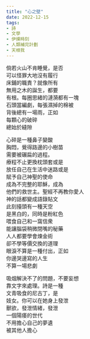 ```yaml
---
title: "心之壁"
date: 2022-12-15 
tags:
- 詩
- 文學
- 伊摸時刻
- 人類補完計劃
- 天根我
---
```

           
  
倘若火山不肯睡覺，是否  
可以怪罪大地沒有履行  
床鋪的職責？就像所有  
無用之木的誕生，都要  
有根。每圈思緒的漣漪都有一塊  
石頭當編劇，每張濕掉的棉被  
背後總有一場雨，正如  
每顆心的破碎  
總始於縫隙  
  
心碎是一種鼻子變酸  
胸悶，覺得路邊的小樹苗  
需要被碾扁的過程。  
療程不止更換枕頭套或是  
放任自己在生活中迷路或是  
賦予自己神聖的使命  
成為不完整的耶穌，成為  
他們的救世主。聖經不再教你愛人  
神的話都變成語錄貼文  
此刻擡頭有一種天空  
是黑白的，同時是粉紅色  
喂食自己和一窩信衆  
能讓腦袋稍微閉嘴的秘藥  
人人都要學會煉金術  
卻不學等價交換的道理  
眼淚不算是一種付出，正如  
你邊哭邊寫的人生  
不算一場悲劇  
  
吸烟解決不了的問題，不要妄想  
靠文字來處理。詩是一種  
文青吸食的尼古丁，是  
妓女。你可以在她身上發泄  
獸欲，發泄情緒，發泄  
一個陽痿的世代  
不用擔心自己的夢遺  
被其他人擔心